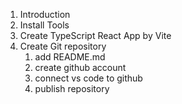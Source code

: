 1. Introduction
2. Install Tools
3. Create TypeScript React App by Vite
4. Create Git repository
    1. add README.md
    2. create github account
    3. connect vs code to github
    4. publish repository